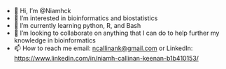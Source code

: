 - 👋 Hi, I’m @Niamhck
- 👀 I’m interested in bioinformatics and biostatistics
- 🌱 I’m currently learning python, R, and Bash
- 💞️ I’m looking to collaborate on anything that I can do to help further my knowledge in bioinformatics
- 📫 How to reach me email: ncallinank@gmail.com or LinkedIn: https://www.linkedin.com/in/niamh-callinan-keenan-b1b410153/

<!---
Niamhck/Niamhck is a ✨ special ✨ repository because its `README.md` (this file) appears on your GitHub profile.
You can click the Preview link to take a look at your changes.
--->
